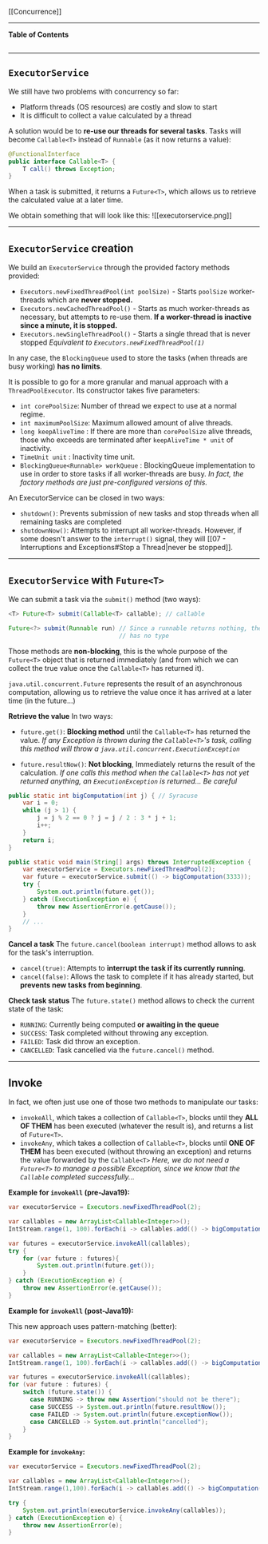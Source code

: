 [[Concurrence]]
****
**Table of Contents**
```table-of-contents
```

****
## `ExecutorService`

We still have two problems with concurrency so far:
- Platform threads (OS resources) are costly and slow to start
- It is difficult to collect a value calculated by a thread

A solution would be to **re-use our threads for several tasks**.
Tasks will become `Callable<T>` instead of `Runnable` (as it now returns a value):
```java
@FunctionalInterface
public interface Callable<T> {
    T call() throws Exception;
}
```


When a task is submitted, it returns a `Future<T>`, which allows us to retrieve the calculated value at a later time.

We obtain something that will look like this:
![[executorservice.png]]


****
## `ExecutorService` creation

We build an `ExecutorService` through the provided factory methods provided:
- `Executors.newFixedThreadPool(int poolSize)` - Starts `poolSize` worker-threads which are **never stopped.**
- `Executors.newCachedThreadPool()` - Starts as much worker-threads as necessary, but attempts to re-use them. **If a worker-thread is inactive since a minute, it is stopped.** 
- `Executors.newSingleThreadPool()` - Starts a single thread that is never stopped
	*Equivalent to `Executors.newFixedThreadPool(1)`*

In any case, the `BlockingQueue` used to store the tasks (when threads are busy working) **has no limits**.


It is possible to go for a more granular and manual approach with a `ThreadPoolExecutor`. Its constructor takes five parameters:
- `int corePoolSize`: Number of thread we expect to use at a normal regime.
- `int maximumPoolSize`: Maximum allowed amount of alive threads.
- `long keepAliveTime` : If there are more than `corePoolSize` alive threads, those who exceeds are terminated after `keepAliveTime * unit` of inactivity.
- `TimeUnit unit` : Inactivity time unit.
- `BlockingQueue<Runnable> workQueue` : BlockingQueue implementation to use in order to store tasks if all worker-threads are busy.
	*In fact, the factory methods are just pre-configured versions of this.*


An ExecutorService can be closed in two ways:
- `shutdown()`: Prevents submission of new tasks and stop threads when all remaining tasks are completed
- `shutdownNow()`: Attempts to interrupt all worker-threads. However, if some doesn't answer to the `interrupt()` signal, they will [[07 - Interruptions and Exceptions#Stop a Thread|never be stopped]]. 


****
## `ExecutorService` with `Future<T>`

We can submit a task via the `submit()` method (two ways):
```java
<T> Future<T> submit(Callable<T> callable); // callable

Future<?> submit(Runnable run) // Since a runnable returns nothing, the Future
							   // has no type
```

Those methods are **non-blocking**, this is the whole purpose of the `Future<T>` object that is returned immediately (and from which we can collect the true value once the `Callable<T>` has returned it).


`java.util.concurrent.Future` represents the result of an asynchronous computation, allowing us to retrieve the value once it has arrived at a later time (in the future...)


**Retrieve the value**
In two ways:
- `future.get()`: **Blocking method** until the `Callable<T>` has returned the value.
	*If any Exception is thrown during the `Callable<T>`'s task, calling this method will throw a `java.util.concurrent.ExecutionException`*

- `future.resultNow()`: **Not blocking**, Immediately returns the result of the calculation.
	*If one calls this method when the `Callable<T>` has not yet returned anything, an `ExecutionException` is returned... Be careful*
```java
public static int bigComputation(int j) { // Syracuse
	var i = 0;
	while (j > 1) {
		j = j % 2 == 0 ? j = j / 2 : 3 * j + 1;
		i++;
	}
	return i;
}

public static void main(String[] args) throws InterruptedException {
	var executorService = Executors.newFixedThreadPool(2);
	var future = executorService.submit(() -> bigComputation(3333));
	try {
		System.out.println(future.get());
	} catch (ExecutionException e) {
		throw new AssertionError(e.getCause());
	}
	// ...
}
```


**Cancel a task**
The `future.cancel(boolean interrupt)` method allows to ask for the task's interruption.
- `cancel(true)`: Attempts to **interrupt the task if its currently running**.
- `cancel(false)`: Allows the task to complete if it has already started, but **prevents new tasks from beginning**.


**Check task status**
The `future.state()` method allows to check the current state of the task:
- `RUNNING`: Currently being computed **or awaiting in the queue**
- `SUCCESS`: Task completed without throwing any exception.
- `FAILED`: Task did throw an exception.
- `CANCELLED`: Task cancelled via the `future.cancel()` method.


****
## Invoke

In fact, we often just use one of those two methods to manipulate our tasks:
- `invokeAll`, which takes a collection of `Callable<T>`, blocks until they **ALL OF THEM** has been executed (whatever the result is), and returns a list of `Future<T>`.
- `invokeAny`, which takes a collection of `Callable<T>`, blocks until **ONE OF THEM** has been executed (without throwing an exception) and returns the value forwarded by the `Callable<T>`
	*Here, we do not need a `Future<T>` to manage a possible Exception, since we know that the `Callable` completed successfully...*


**Example for `invokeAll` (pre-Java19):**

```java
var executorService = Executors.newFixedThreadPool(2);

var callables = new ArrayList<Callable<Integer>>();
IntStream.range(1, 100).forEach(i -> callables.add(() -> bigComputation(i)));

var futures = executorService.invokeAll(callables);
try {
	for (var future : futures){
		System.out.println(future.get());
	}
} catch (ExecutionException e) {
	throw new AssertionError(e.getCause());
}
```


**Example for `invokeAll` (post-Java19):**

This new approach uses pattern-matching (better):
```java
var executorService = Executors.newFixedThreadPool(2);

var callables = new ArrayList<Callable<Integer>>();
IntStream.range(1, 100).forEach(i -> callables.add(() -> bigComputation(i)));

var futures = executorService.invokeAll(callables);
for (var future : futures) {
	switch (future.state()) {
      case RUNNING -> throw new Assertion("should not be there");
      case SUCCESS -> System.out.println(future.resultNow());
      case FAILED -> System.out.println(future.exceptionNow());
      case CANCELLED -> System.out.println("cancelled");
	}
}
```


**Example for `invokeAny`:**

```java
var executorService = Executors.newFixedThreadPool(2);

var callables = new ArrayList<Callable<Integer>>();
IntStream.range(1,100).forEach(i -> callables.add(() -> bigComputation(i)));

try {
    System.out.println(executorService.invokeAny(callables));
} catch (ExecutionException e) {
    throw new AssertionError(e);
}
```
